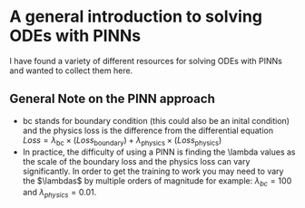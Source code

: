 # A general introduction to solving ODEs with PINNs
I have found a variety of different resources for solving ODEs with PINNs and wanted to collect them here.
## General Note on the PINN approach
- bc stands for boundary condition (this could also be an inital condition) and the physics loss is the difference from the differential equation
$Loss = \lambda_{\text{bc}} \times (Loss_{{\text{boundary}}}) + \lambda_{{\text{physics}}} \times (Loss_{\text{physics}})$
- In practice, the difficulty of using a PINN is finding the \lambda values as the scale of the boundary loss and the physics loss can vary significantly. In order to get the training to work you may need to vary the $\lambdas$ by multiple orders of magnitude for example: $\lambda_{bc} = 100$ and $\lambda_{physics} = 0.01$. 
